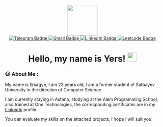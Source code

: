<div id="header" align="center">
  <img src="https://media.tenor.com/500rWqut3sMAAAAi/party-gopher.gif" width="100"/>
</div>
<div id="badges" align="center">
  <a href="https://t.me/pelmenstruation">
    <img src="https://img.shields.io/badge/Telegram-blue?style=for-the-badge&logo=telegram" alt="Telegram Badge"/>
  </a>
  <a href="mailto:definston@gmail.com">
    <img src="https://img.shields.io/badge/gmail-black?style=for-the-badge&logo=gmail" alt="Gmail Badge"/>
  </a>
  <a href="https://www.linkedin.com/in/ynuraddi/">
    <img src="https://img.shields.io/badge/Linked%20In-blue?style=for-the-badge&logo=linkedin" alt="LinkedIn Badge"/>
  </a>
    <a href="https://leetcode.com/definston/">
    <img src="https://img.shields.io/badge/LeetCode-gray?style=for-the-badge&logo=leetcode" alt="Leetcode Badge"/>
  </a>
</div>
<div align="center">
<img src="https://komarev.com/ghpvc/?username=ynuraddi&style=flat-square&color=blue" alt=""/>
</div>
<h1 align="center">
  Hello, my name is Yers!
  <img src="https://media.giphy.com/media/hvRJCLFzcasrR4ia7z/giphy.gif" width="30px"/>
</h1>

### :smiley: About Me :
My name is Ersagyn, I am 23 years old, I am a former student of Satbayev University in the direction of Computer Science.

I am currently staying in Astana, studying at the Alem Programming School, also trained at One Technologies, the corresponding certificates are in my [LinkedIn](https://www.linkedin.com/in/ynuraddi/) profile.

You can evaluate my skills on the attached projects, I hope I will suit you!